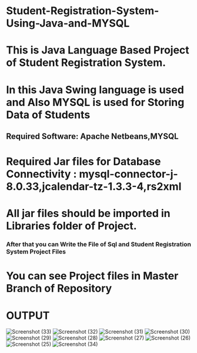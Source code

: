 # Student-Registration-System-Using-Java-and-MYSQL
<h1>This is Java Language Based Project of Student Registration System.</h1>
<h1>In this Java Swing language is used and Also MYSQL is used for Storing Data of Students</h1>
<h2>Required Software: Apache Netbeans,MYSQL</h2>
<h1>Required Jar files for Database Connectivity : mysql-connector-j-8.0.33,jcalendar-tz-1.3.3-4,rs2xml</h1>
<h1>All jar files should be imported in Libraries folder of Project.</h1>
<h3><p>After that you can Write the File of Sql and Student Registration System Project Files </p></h3>
<h1>You can see Project files in Master Branch of Repository</h1>

# OUTPUT
![Screenshot (33)](https://github.com/YogeshSonu/Student-Registration-System-Using-Java-and-MYSQL/assets/114085247/e31a2718-535d-40b4-96b9-91235964a251)
![Screenshot (32)](https://github.com/YogeshSonu/Student-Registration-System-Using-Java-and-MYSQL/assets/114085247/26a432ba-e86f-44cd-82a5-56bf47b2b5cd)
![Screenshot (31)](https://github.com/YogeshSonu/Student-Registration-System-Using-Java-and-MYSQL/assets/114085247/c12b74ce-651f-4501-a03a-8beec6a2ea95)
![Screenshot (30)](https://github.com/YogeshSonu/Student-Registration-System-Using-Java-and-MYSQL/assets/114085247/e11bf467-de1a-40e2-8263-fdfcce9ef36e)
![Screenshot (29)](https://github.com/YogeshSonu/Student-Registration-System-Using-Java-and-MYSQL/assets/114085247/a70304ed-3ab0-4a27-b65a-d6448afdcc1d)
![Screenshot (28)](https://github.com/YogeshSonu/Student-Registration-System-Using-Java-and-MYSQL/assets/114085247/ecdb822a-3fe5-4e3a-8faa-b9978c00ee08)
![Screenshot (27)](https://github.com/YogeshSonu/Student-Registration-System-Using-Java-and-MYSQL/assets/114085247/deb4e624-40e8-4052-8435-640427789256)
![Screenshot (26)](https://github.com/YogeshSonu/Student-Registration-System-Using-Java-and-MYSQL/assets/114085247/6789cf17-db11-40aa-a699-6182e1e41015)
![Screenshot (25)](https://github.com/YogeshSonu/Student-Registration-System-Using-Java-and-MYSQL/assets/114085247/504e4631-d959-4ed8-a714-69faaee9154d)
![Screenshot (34)](https://github.com/YogeshSonu/Student-Registration-System-Using-Java-and-MYSQL/assets/114085247/f65c4511-e4ba-4c92-b5fb-04304b260dd9)
